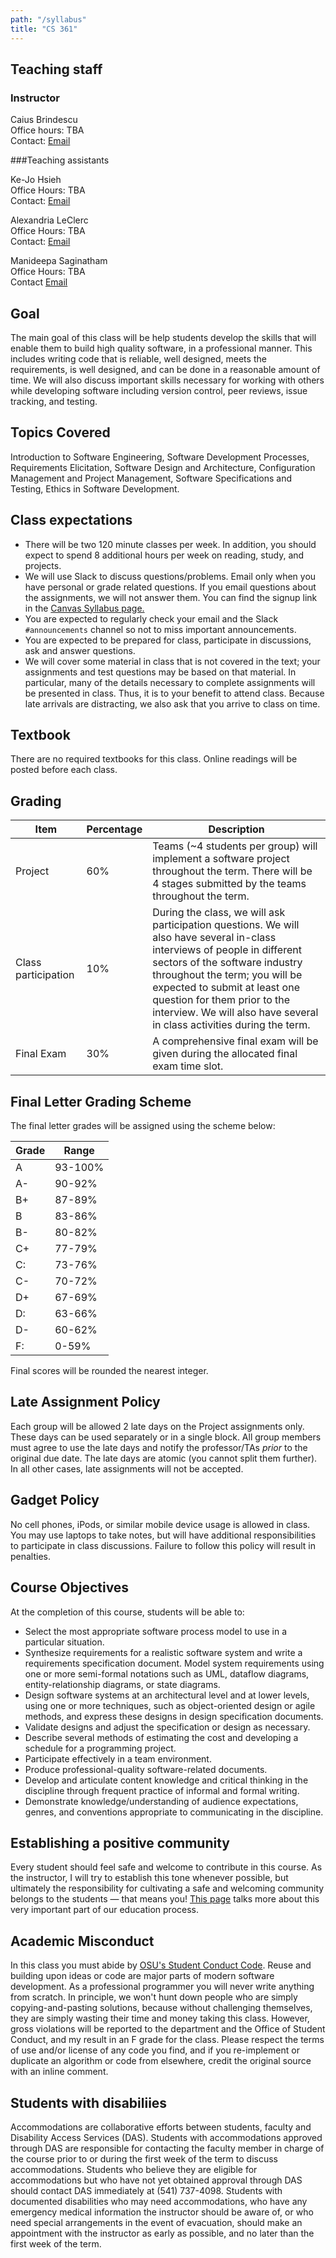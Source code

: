 ```yaml
---
path: "/syllabus"
title: "CS 361"
---
```


## Teaching staff

### Instructor 

Caius Brindescu<br />
Office hours: TBA<br />
Contact: [Email](mailto:brindesc@oregonstate.edu)

###Teaching assistants

Ke-Jo Hsieh<br />
Office Hours: TBA<br />
Contact: [Email](mailto:hsiehke@oregonstate.edu)

Alexandria LeClerc<br />
Office Hours: TBA<br />
Contact: [Email](mailto:leclerca@oregonstate.edu)

Manideepa Saginatham<br />
Office Hours: TBA<br />
Contact [Email](mailto:saginatm@oregonstate.edu)

## Goal

The main goal of this class will be help students develop the skills that will enable them to build high quality software, in a professional manner.  This includes writing code that is reliable, well designed, meets the requirements, is well designed, and can be done in a reasonable amount of time.  We will also discuss important skills necessary for working with others while developing software including version control, peer reviews, issue tracking, and testing.

## Topics Covered
Introduction to Software Engineering, Software Development Processes, Requirements Elicitation, Software Design and Architecture, Configuration Management and Project Management, Software Specifications and Testing, Ethics in Software Development.


## Class expectations

- There will be two 120 minute classes per week. In addition, you should expect to spend 8 additional hours per week on reading, study, and projects.
- We will use Slack to discuss questions/problems. Email only when you have personal or grade related questions. If you email questions about the assignments, we will not answer them. You can find the signup link in the [Canvas Syllabus page.](https://oregonstate.instructure.com/courses/1692915/assignments/syllabus)
- You are expected to regularly check your email and the Slack `#announcements` channel so not to miss important announcements.
- You are expected to be prepared for class, participate in discussions, ask and answer questions.
- We will cover some material in class that is not covered in the text; your assignments and test questions may be based on that material. In particular, many of the details necessary to complete assignments will be presented in class. Thus, it is to your benefit to attend class. Because late arrivals are distracting, we also ask that you arrive to class on time.

## Textbook

There are no required textbooks for this class. Online readings will be posted before each class.

## Grading

| Item | Percentage | Description |
|---|---|---|
| Project | 60% | Teams (~4 students per group) will implement a software project throughout the term. There will be 4 stages submitted by the teams throughout the term. |
| Class participation | 10% | During the class, we will ask participation questions. We will also have several in-class interviews of people in different sectors of the software industry throughout the term; you will be expected to submit at least one question for them prior to the interview. We will also have several in class activities during the term. |
| Final Exam | 30% | A comprehensive final exam will be given during the allocated final exam time slot. |

## Final Letter Grading Scheme
The final letter grades will be assigned using the scheme below:

|  Grade | Range   | 
|--------|---------|
| A      | 93-100% |
| A-     | 90-92%  |
| B+     | 87-89%  | 
| B      | 83-86%  | 
| B-     | 80-82%  |
| C+     | 77-79%  |
| C:     | 73-76%  |
| C-     | 70-72%  |
| D+     | 67-69%  |
| D:     | 63-66%  | 
| D-     | 60-62%  |
| F:     | 0-59%   |

Final scores will be rounded the nearest integer.

## Late Assignment Policy

Each group will be allowed 2 late days on the Project assignments only. 
These days can be used separately or in a single block. 
All group members must agree to use the late days and notify the professor/TAs *prior* to the original due date. 
The late days are atomic (you cannot split them further).
In all other cases, late assignments will not be accepted.

## Gadget Policy

No cell phones, iPods, or similar mobile device usage is allowed in class. You may use laptops to take notes, but will have additional responsibilities to participate in class discussions. Failure to follow this policy will result in penalties.

## Course Objectives
At the completion of this course, students will be able to:
- Select the most appropriate software process model to use in a particular situation.
- Synthesize requirements for a realistic software system and write a requirements specification document.
Model system requirements using one or more semi-formal notations such as UML, dataflow diagrams, entity-relationship diagrams, or state diagrams.
- Design software systems at an architectural level and at lower levels, using one or more techniques, such as object-oriented design or agile methods, and express these designs in design specification documents.
- Validate designs and adjust the specification or design as necessary.
- Describe several methods of estimating the cost and developing a schedule for a programming project.
- Participate effectively in a team environment.
- Produce professional-quality software-related documents.
- Develop and articulate content knowledge and critical thinking in the discipline through frequent practice of informal and formal writing.
- Demonstrate knowledge/understanding of audience expectations, genres, and conventions appropriate to communicating in the discipline.

## Establishing a positive community

Every student should feel safe and welcome to contribute in this course. As the instructor, I will try to establish this tone whenever possible, but ultimately the responsibility for cultivating a safe and welcoming community belongs to the students — that means you! [This page](/positive-community) talks more about this very important part of our education process.

## Academic Misconduct

In this class you must abide by [OSU's Student Conduct Code](href="https://studentlife.oregonstate.edu/sites/studentlife.oregonstate.edu/files/final_code_of_student_conduct_updated_1_25_18.pdf">).
Reuse and building upon ideas or code are major parts of modern software development. As a professional programmer you will never write anything from scratch. In principle, we won't hunt down people who are simply copying-and-pasting solutions, because without challenging themselves, they are simply wasting their time and money taking this class. However, gross violations will be reported to the department and the Office of Student Conduct, and my result in an F grade for the class. Please respect the terms of use and/or license of any code you find, and if you re-implement or duplicate an algorithm or code from elsewhere, credit the original source with an inline comment.

## Students with disabiliies
Accommodations are collaborative efforts between students, faculty and Disability Access Services (DAS). Students with accommodations approved through DAS are responsible for contacting the faculty member in charge of the course prior to or during the first week of the term to discuss accommodations. Students who believe they are eligible for accommodations but who have not yet obtained approval through DAS should contact DAS immediately at (541) 737-4098. Students with documented disabilities who may need accommodations, who have any emergency medical information the instructor should be aware of, or who need special arrangements in the event of evacuation, should make an appointment with the instructor as early as possible, and no later than the first week of the term.
